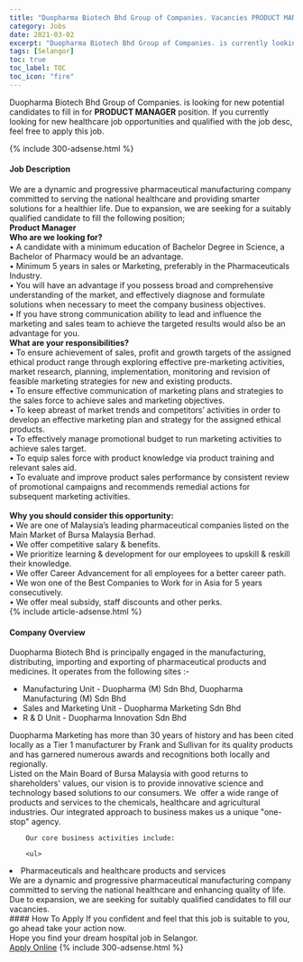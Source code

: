 ```yaml
---
title: "Duopharma Biotech Bhd Group of Companies. Vacancies PRODUCT MANAGER" 
category: Jobs 
date: 2021-03-02 
excerpt: "Duopharma Biotech Bhd Group of Companies. is currently looking for suitable person to fill in the PRODUCT MANAGER which positioned at Selangor" 
tags: [Selangor] 
toc: true 
toc_label: TOC 
toc_icon: "fire" 
--- 
```


<p>Duopharma Biotech Bhd Group of Companies. is looking for new potential candidates to fill in for <b>PRODUCT MANAGER</b> position. If you currently looking for new healthcare job opportunities and qualified with the job desc, feel free to apply this job.
</p>{% include 300-adsense.html %} 
<div><div><h4>Job Description</h4></div><div><div><span><div><div><div>We are a dynamic and progressive pharmaceutical manufacturing company committed to serving the national healthcare and providing smarter solutions for a healthier life. Due to expansion, we are seeking for a suitably qualified candidate to fill the following position;</div><div><strong>Product Manager</strong></div><strong>Who are we looking for?</strong><div>&#8226; A candidate with a minimum education of Bachelor Degree in Science, a Bachelor of Pharmacy would be an advantage.<br>&#8226; Minimum 5 years in sales or Marketing, preferably in the Pharmaceuticals Industry.<br>&#8226; You will have an advantage if you possess broad and comprehensive understanding of the market, and effectively diagnose and formulate solutions when necessary to meet the company business objectives.<br>&#8226; If you have strong communication ability to lead and influence the marketing and sales team to achieve the targeted results would also be an advantage for you.</div><div><strong>What are your responsibilities?</strong></div><div>&#8226; To ensure achievement of sales, profit and growth targets of the assigned ethical product range through exploring effective pre-marketing activities, market research, planning, implementation, monitoring and revision of feasible marketing strategies for new and existing products.<br>&#8226; To ensure effective communication of marketing plans and strategies to the sales force to achieve sales and marketing objectives.<br>&#8226; To keep abreast of market trends and competitors&#8217; activities in order to develop an effective marketing plan and strategy for the assigned ethical products.<br>&#8226; To effectively manage promotional budget to run marketing activities to achieve sales target.<br>&#8226; To equip sales force with product knowledge via product training and relevant sales aid.<br>&#8226; To evaluate and improve product sales performance by consistent review of promotional campaigns and recommends remedial actions for subsequent marketing activities.</div><br><strong>Why you should consider this opportunity:</strong><br>&#8226; We are one of Malaysia&#8217;s leading pharmaceutical companies listed on the Main Market of Bursa Malaysia Berhad.<div>&#8226; We offer competitive salary &amp; benefits.</div>&#8226; We prioritize learning &amp; development for our employees to upskill &amp; reskill their knowledge.<div>&#8226; We offer Career Advancement for all employees for a better career path.</div>&#8226; We won one of the Best Companies to Work for in Asia for 5 years consecutively.<div>&#8226; We offer meal subsidy, staff discounts and other perks.</div></div></div></span></div></div></div> 
{% include article-adsense.html %} 
<div><div><h4>Company Overview</h4></div><div><div><span><div><div>
<div>
<div>
			Duopharma Biotech Bhd is principally engaged in the manufacturing, distributing, importing and exporting of pharmaceutical products and medicines. It operates from the following sites :-
			<ul>
<li>
					Manufacturing Unit - Duopharma (M) Sdn Bhd, Duopharma Manufacturing (M) Sdn Bhd&#160;</li>
<li>
					Sales and Marketing Unit - Duopharma Marketing Sdn Bhd&#160;</li>
<li>
					R &amp; D Unit -&#160;Duopharma Innovation Sdn Bhd</li>
</ul>
<div>
				Duopharma Marketing has more than 30 years of history and has been cited locally as a Tier 1 manufacturer by Frank and Sullivan for its quality products and has garnered numerous awards and recognitions both locally and regionally.</div>
</div>
<div>
			Listed on the Main Board of Bursa Malaysia with good returns to shareholders' values, our vision is to provide innovative science and technology based solutions to our consumers. We&#160; offer a wide range of products and services to the chemicals, healthcare and agricultural industries. Our integrated approach to business makes us a unique "one-stop" agency.</div>
		
		Our core business activities include:
		
		<ul>
<li>
				Pharmaceuticals and healthcare products and services</li>
</ul>
</div>
<div>
		We are a dynamic and progressive pharmaceutical manufacturing company committed to serving the national healthcare and enhancing quality of life. Due to expansion, we are seeking for suitably qualified candidates to fill our vacancies.</div>
</div></div></span></div></div></div> 
#### How To Apply 
If you confident and feel that this job is suitable to you, go ahead take your action now. <br/> 
Hope you find your dream hospital job in Selangor. <br/> 
<a href="https://www.jobstreet.com.my/en/job/product-manager-4492791?jobId=jobstreet-my-job-4492791" class="btn btn--warning" target="_blank" rel="nofollow noopenner">Apply Online</a> 
{% include 300-adsense.html %} 